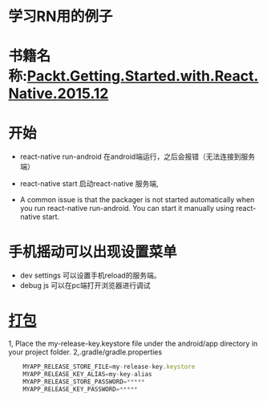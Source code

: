 # 学习RN用的例子

# 书籍名称:[Packt.Getting.Started.with.React.Native.2015.12](https://www.packtpub.com/application-development/getting-started-react-native)


# 开始
*   react-native run-android  在android端运行，之后会报错（无法连接到服务端）
*   react-native start 启动react-native 服务端,

* A common issue is that the packager is not started automatically when you run react-native run-android. You can start it manually using react-native start.

# 手机摇动可以出现设置菜单
* dev settings 可以设置手机reload的服务端。
* debug js 可以在pc端打开浏览器进行调试


# [打包](http://facebook.github.io/react-native/docs/signed-apk-android.html)

  1,  Place the my-release-key.keystore file under the android/app directory in your project folder.
  2,.gradle/gradle.properties

```javascript
    MYAPP_RELEASE_STORE_FILE=my-release-key.keystore
    MYAPP_RELEASE_KEY_ALIAS=my-key-alias
    MYAPP_RELEASE_STORE_PASSWORD=*****
    MYAPP_RELEASE_KEY_PASSWORD=*****
```






















